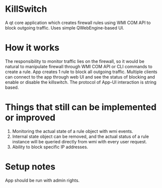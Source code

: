 # KillSwitch
A qt core application which creates firewall rules using WMI COM API to block outgoing traffic. Uses simple QWebEngine-based UI.

# How it works
The responsibility to monitor traffic lies on the firewall, so it would be natural to manipulate firewall through WMI COM API or CLI commands to create a rule. App creates 1 rule to block all outgoing traffic. Multiple clients can connect to the app through web UI and see the status of blocking and enable or disable the killswitch. The protocol of App-UI interaction is string based.

# Things that still can be implemented or improved
1. Monitoring the actual state of a rule object with wmi events.
2. Internal state object can be removed, and the actual status of a rule instance will be queried directly from wmi with every user request.
3. Ability to block specific IP addresses.

# Setup notes
App should be run with admin rights.